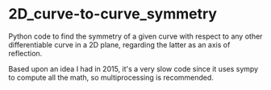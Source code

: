 # 2D_curve-to-curve_symmetry
Python code to find the symmetry of a given curve with respect to any other differentiable curve in a 2D plane, regarding the latter as an axis of reflection.

Based upon an idea I had in 2015, it's a very slow code since it uses sympy to compute all the math, so multiprocessing is recommended.
